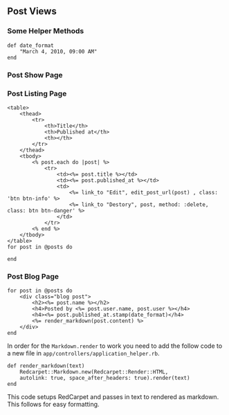## Post Views

### Some Helper Methods

	def date_format
		"March 4, 2010, 09:00 AM"
	end

### Post Show Page

### Post Listing Page
	<table>
		<thead>
			<tr>
				<th>Title</th>
				<th>Published at</th>
				<th></th>
			</tr>
		</thead>
		<tbody>
			<% post.each do |post| %>
				<tr>
					<td><%= post.title %></td>
					<td><%= post.published_at %></td>
					<td>
						<%= link_to "Edit", edit_post_url(post) , class: 'btn btn-info' %>
						<%= link_to "Destory", post, method: :delete, class: btn btn-danger' %>
					</td>
				</tr>
			<% end %>
		</tbody>
	</table>
	for post in @posts do
	
	end

### Post Blog Page

	for post in @posts do
		<div class="blog post">
			<h2><%= post.name %></h2>
			<h4>Posted by <%= post.user.name, post.user %></h4>
			<h4><%= post.published_at.stamp(date_format)</h4>
			<%= render_markdown(post.content) %>
		</div>
	end
In order for the `Markdown.render` to work you need to add the follow code to a new file in `app/controllers/application_helper.rb`.

	def render_markdown(text)
		Redcarpet::Markdown.new(Redcarpet::Render::HTML,
        autolink: true, space_after_headers: true).render(text)
	end
This code setups RedCarpet and passes in text to rendered as markdown. This follows for easy formatting.

